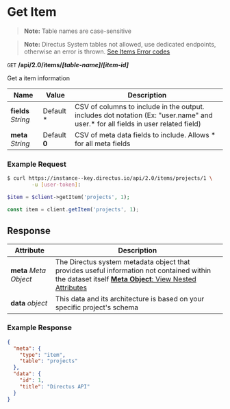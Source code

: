 # Get Item

> **Note:** Table names are case-sensitive

> **Note:** Directus System tables not allowed, use dedicated endpoints, otherwise an error is thrown. [See Items Error codes](/errors/items.md)

<span class="request">`GET` **/api/2.0/items/_[table-name]_/_[item-id]_**</span>

<span class="description">Get a item information</span>

<span class="arguments">Name</span> | Value | Description
--------------|--------------- | ----------------------
**fields**  _String_ |  <span class="default">Default *</span>  |  CSV of columns to include in the output. includes dot notation (Ex: "user.name" and user.* for all fields in user related field) 
**meta**  _String_ |  <span class="default">Default **0**</span>  |  CSV of meta data fields to include. Allows * for all meta fields

### Example Request

```bash
$ curl https://instance--key.directus.io/api/2.0/items/projects/1 \
        -u [user-token]:
```

```php
$item = $client->getItem('projects', 1);
```

```javascript
const item = client.getItem('projects', 1);
```

## Response

<span class="attributes">Attribute</span> | Description
-------|------------
**meta** _Meta Object_ | The Directus system metadata object that provides useful information not contained within the dataset itself [**Meta Object**: View Nested Attributes](/overview/objects-model.md#meta-object)
<span class="custom">**data**</span> _object_ | <span class="custom">This data and its architecture is based on your specific project's schema</span>

### Example Response

```json
{
  "meta": {
    "type": "item",
    "table": "projects"
  },
  "data": {
    "id": 1,
    "title": "Directus API"
  }
}
```
